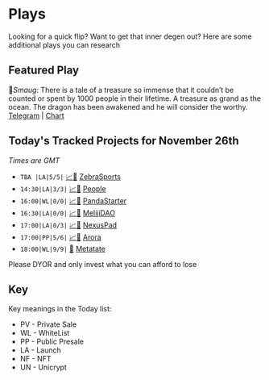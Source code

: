 
# Plays

Looking for a quick flip? Want to get that inner degen out? Here are some additional plays you can research

## Featured Play

🐉*Smaug*: There is a tale of a treasure so immense that it couldn’t be counted or spent by 1000 people in their lifetime. A treasure as grand as the ocean. The dragon has been awakened and he will consider the worthy.
[Telegram](https://t.me/smaugtoken) | [Chart](https://dexscreener.com/ethereum/0xc74a95020ea84119285eaf6616309621c1aeec79)


## Today's Tracked Projects for November 26th
_Times are GMT_


- `TBA |LA|5/5|` [📈](https://zebrasportsmeta.com/ido/participate?code=0xDca6B13DCD589d7788E8aCA119bF22127628d479)[📲](https://zebrasportsmeta.com/ido/participate?code=0xDca6B13DCD589d7788E8aCA119bF22127628d479) [ZebraSports](https://t.me/ZebraSportsGlobal)
- `14:30|LA|3/3|` [📈](https://poocoin.app/tokens/0x9510e6f8512cb7e46204fb50187c6ceb1fabe7ee)[📲](https://www.pinksale.finance/launchpad/0x09DC6e6F4F09311A0911214F7Bc8FeD6F723919E?chain=BSC) [People](https://t.me/PeopleWAGMI)
- `16:00|WL|0/0|` [📈](https://poocoin.app/tokens/0xe24ec11a0258e64e6638a93c9fa91dfbdbb75d58)[📲](https://www.pinksale.finance/launchpad/0xc66496762201bBAB048B15F84D1d3662905B965A?chain=BSC) [PandaStarter](https://t.me/pandastarter)
- `16:30|LA|0/0|` [📈](https://poocoin.app/tokens/0x03d7fda755a1ed534f808f81d5524032b28167ef)[📲](https://www.pinksale.finance/launchpad/0x02FeE0dc6A50F239532a24D5899317c043970e40?chain=BSC) [MelijiDAO](https://t.me/MeijiDAO)
- `17:00|LA|0/3|` [📈](https://poocoin.app/tokens/0xefdb93e14cd63b08561e86d3a30aae0f3aabad9a)[📲](https://www.pinksale.finance/launchpad/0x98dDF25e4Cb4d505d000531485017b01CD8110a1?chain=BSC) [NexusPad](https://t.me/NexusPad)
- `17:00|PP|5/6|` [📈](https://poocoin.app/tokens/0x305bbd18f9a3b55047740843889521722dab1fde)[📲](https://www.pinksale.finance/launchpad/0x9BA5d8Ca1E9ECDA814b544679571A8509327C759?chain=BSC) [Arora](https://t.me/aroraglobalofficial)
- `18:00|WL|9/9|` [📲](https://gempad.app/presale/0xeE32AefeB41678d750FD794B11403b0d3113509B?chainId=1) [Metatate](https://t.me/metatateapp)


Please DYOR and only invest what you can afford to lose

## Key
Key meanings in the Today list:

- PV - Private Sale
- WL - WhiteList
- PP - Public Presale
- LA - Launch
- NF - NFT
- UN - Unicrypt